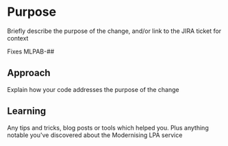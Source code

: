 # Purpose

Briefly describe the purpose of the change, and/or link to the JIRA ticket for context

Fixes MLPAB-##

## Approach

Explain how your code addresses the purpose of the change

## Learning

Any tips and tricks, blog posts or tools which helped you. Plus anything notable you've discovered about the Modernising LPA service
